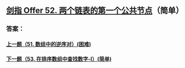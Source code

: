 ## [剑指 Offer 52. 两个链表的第一个公共节点](https://leetcode-cn.com/problems/merge-two-sorted-lists/)（简单）





### 答案：



#### [上一题（51. 数组中的逆序对）(困难)](https://github.com/sdwwld/leetCode/blob/master/src/main/java/com/wld/java/offer/剑指Offer51.md)

#### [下一题（53. 在排序数组中查找数字-I）(简单)](https://github.com/sdwwld/leetCode/blob/master/src/main/java/com/wld/java/offer/剑指Offer53-I.md)